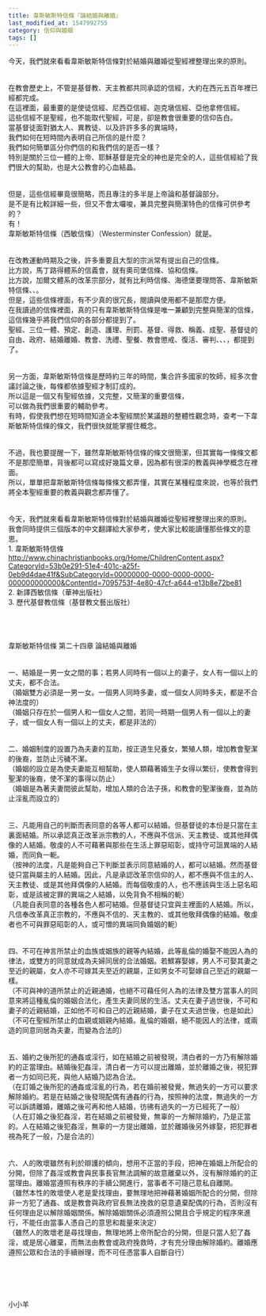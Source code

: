 ```yaml
---
title: 韋斯敏斯特信條『論結婚與離婚』
last_modified_at: 1547992755
category: 信仰與婚姻
tags: []
---
```


今天，我們就來看看韋斯敏斯特信條對於結婚與離婚從聖經裡整理出來的原則。<!--more--><br><br><br>在教會歷史上，不管是基督教、天主教都共同承認的信經，大約在西元五百年裡已經都完成。<br>在這裡面，最重要的是使徒信經、尼西亞信經、迦克墩信經、亞他拿修信經。<br>這些信經不是聖經，也不能取代聖經，可是，卻是教會很重要的信仰告白。<br>當基督徒面對猶太人、異教徒、以及許許多多的異端時，<br>我們如何在短時間內表明自己所信的是什麼？<br>我們如何簡單區分你們信的和我們信的是否一樣？<br>特別是關於三位一體的上帝、耶穌基督是完全的神也是完全的人，這些信經給了我們很大的幫助，也是大公教會的心血結晶。<br><br><br>但是，這些信經畢竟很簡略，而且專注的多半是上帝論和基督論部分。<br>是不是有比較詳細一些，但又不會太囉唆，兼具完整與簡潔特色的信條可供參考的？<br>有！<br>韋斯敏斯特信條（西敏信條）（Westerminster Confession）就是。<br><br><br>在改教運動時期及之後，許多重要且大型的宗派常有提出自己的信條。<br>比方說，馬丁路得體系的信義會，就有奧司堡信條、協和信條。<br>比方說，加爾文體系的改革宗部分，就有比利時信條、海德堡要理問答、韋斯敏斯特信條、、。<br>但是，這些信條裡面，有不少真的很冗長，閱讀與使用都不是那麼方便。<br>在我讀過的信條裡面，真的只有韋斯敏斯特信條是唯一兼顧到完整與簡潔的信條，這信條幾乎將我們信仰的各部分都提到了。<br>聖經、三位一體、預定、創造、護理、刑罰、基督、得救、稱義、成聖、基督徒的自由、政府、結婚離婚、教會、洗禮、聖餐、教會懲戒、復活、審判、、、，都提到了。<br><br><br>另一方面，韋斯敏斯特信條是歷時約三年的時間，集合許多國家的牧師，經多次會議討論之後，每條都依據聖經才制訂成的。<br>所以這是一個又有聖經依據，又完整，又簡潔的重要信條，<br>可以做為我們很重要的輔助參考。<br>有時，假使我們想在短時間知道全本聖經關於某議題的整體性觀念時，查考一下韋斯敏斯特信條的條文，我們很快就能掌握住概念。<br><br><br>不過，我也要提醒一下，雖然韋斯敏斯特信條的條文很簡潔，但其實每一條條文都不是那麼簡單，背後都可以寫成好幾篇文章，因為都有很深的教義與神學概念在裡面。<br>所以，單單把韋斯敏斯特信條每條條文都弄懂，其實在某種程度來說，也等於我們將全本聖經重要的教義與觀念都弄懂了。<br><br><br>今天，我們就來看看韋斯敏斯特信條對於結婚與離婚從聖經裡整理出來的原則。<br>我會同時提供三個版本的中文翻譯給大家參考，使大家比較能讀懂那些條文的意思。<br>1.	韋斯敏斯特信條<br>http://www.chinachristianbooks.org/Home/ChildrenContent.aspx?CategoryId=53b0e291-51e4-401c-a25f-0eb9d4dae41f&SubCategoryId=00000000-0000-0000-0000-000000000000&ContentId=7095753f-4e80-47cf-a644-e13b8e72be81<br>2.	新譯西敏信條（華神出版社）<br>3.	歷代基督教信條（基督教文藝出版社）<br><br><br><br><br>韋斯敏斯特信條  第二十四章  論結婚與離婚<br><br><br>一、結婚是一男一女之間的事；若男人同時有一個以上的妻子，女人有一個以上的丈夫，都不合法。<br>（婚姻雙方必須是一男一女。一個男人同時多妻，或一個女人同時多夫，都是不合神法度的）<br>（婚姻只存在於一個男人和一個女人之間，若同一時期一個男人有一個以上的妻子，或一個女人有一個以上的丈夫，都是非法的）<br><br><br>二、婚姻制度的設置乃為夫妻的互助，按正道生兒養女，繁殖人類，增加教會聖潔的後裔，並防止污穢不潔。<br>（婚姻的設立是為使夫妻能互相幫助，使人類藉著婚生子女得以繁衍，使教會得到聖潔的後裔，使不潔的事得以防止）<br>（婚姻是為著夫妻間彼此幫助，增加人類的合法子孫，和教會的聖潔後裔，並為防止淫亂而設立的）<br><br><br>三、凡能用自己的判斷而表同意的各等人都可以結婚。但基督徒的本份是只當在主裏面結婚。所以承認真正改革派宗教的人，不應與不信派、天主教徒、或其他拜偶像的人結婚。敬虔的人不可藉著與那些在生活上罪惡昭彰，或持守可詛異端的人結婚，而同負一軛。<br>（按神的法度，凡是能夠自己下判斷並表示同意結婚的人，都可以結婚。然而基督徒只當與屬主的人結婚。因此，凡是承認改革宗信仰的人，都不應與不信主的人、天主教徒、或是其他拜偶像的人結婚。而每個敬虔的人，也不應該與生活上惡名昭彰，或是該被定罪的異端之人結婚，以免背負不相稱的軛）<br>（凡能自表同意的各種各色人都可結婚。但基督徒只宜與主裡面的人結婚。所以，凡信奉改革真正宗教的，不應與不信的、天主教的、或其他敬拜偶像的結婚。敬虔者也不可與罪惡昭彰的人，或可憎的異端同負婚姻的軛）<br><br><br>四、不可在神言所禁止的血族或姻族的親等內結婚，此等亂倫的婚娶不能因人為的律法，或雙方的同意就成為夫婦同居的合法婚姻。若鰥寡娶嫁，男人不可娶其妻之至近的親屬，女人亦不可嫁其夫至近的親屬，正如男女不可娶嫁自己至近的親屬一樣。<br>（不可與神的道所禁止的近親通婚，也絕不可藉任何人為的法律及雙方當事人的同意來將這種亂倫的婚姻合法化，產生夫妻同居的生活。丈夫在妻子過世後，不可和妻子的近親結婚，正如他不可和自己的近親結婚，妻子在丈夫過世後，也是如此）<br>（不可在聖經所禁止的血親或姻親內結婚。亂倫的婚姻，絕不能因人的法律，或兩造的同意同居為夫妻，而變為合法的）<br><br><br>五、婚約之後所犯的通姦或淫行，如在結婚之前被發現，清白者的一方乃有解除婚約的正當理由。結婚後犯姦淫，清白者一方可以提出離婚，並於離婚之後，視犯罪者一方如同已死，與他人結婚乃認為合法。<br>（在訂婚之後所犯的通姦或淫亂的行為，若在婚前被發覺，無過失的一方可以要求解除婚約。若是在結婚之後發現配偶有通姦的行為，按照神的法度，無過失的一方可以訴請離婚，離婚之後可再和他人結婚，彷彿有過失的一方已經死了一般）<br>（人在訂婚之後犯姦淫，若在結婚之前被發覺，無辜的一方解除婚約，乃是正當的。人在結婚之後犯姦淫，無辜的一方提出離婚，並於離婚後另外嫁娶，把犯罪者視為死了一般，乃是合法的）<br><br><br>六、人的敗壞雖然有利於辯護的傾向，想用不正當的手段，把神在婚姻上所配合的分開，但除了姦淫或教會與民事長官無法調解的故意離棄以外，沒有解除婚約的正當理由。離婚當遵照有秩序的手續公開進行，當事者不可隨己意私自離開。 <br>（雖然本性的敗壞使人老是愛找理由，要無理地把神藉著婚姻所配合的分開，但除非一方犯了通姦、或是教會與政府官長無法挽救的惡意遺棄配偶的行為，否則沒有任何理由足以解除婚姻關係。解除婚姻關係必須遵照公開且合乎規定的程序來進行，不能任由當事人憑自己的意思和裁量來決定）<br>（雖然人的敗壞老是尋找理由，無理地將上帝所配合的分開，但是只當人犯了姦淫，或是居心離棄，而無法由教會或政府挽救時，才有充分理由解除婚約。離婚應遵照公眾和合法的手續辦理，而不可任憑當事人自斷自行）<br><br><br><br><br><br>小小羊
